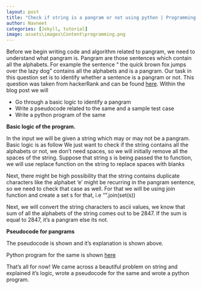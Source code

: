 ```yaml
---
layout: post
title: "Check if string is a pangram or not using python | Programming Question"
author: Navneet
categories: [Jekyll, tutorial]
image: assets\images\Content\programming.png
---
```


<p>
Before we begin writing code and algorithm related to pangram, we need to understand what pangram is. Pangram are those sentences which contain all the alphabets. For example the sentence “ the quick brown fox jumps over the lazy dog” contains all the alphabets and is a pangram. Our task in this question set is to identify whether a sentence is a pangram or not. This question was taken from hackerRank and can be found <a href="https://www.hackerrank.com/challenges/pangrams/problem">here</a>. Within the blog post we will
</p><p>
<ul>
<li>Go through a basic logic to identify a pangram</li>
<li>Write a pseudocode related to the same and a sample test case</li>
<li>Write a python program of the same</li>
</ul>
</p><p>
<strong>Basic logic of the program.</strong>
</p><p>
In the input we will be given a string which may or may not be a pangram. Basic logic is as follow
We just want to check if the string contains all the alphabets or not, we don’t need spaces, so we will initially remove all the spaces of the string. Suppose that string s is being passed the to function, we will use replace function on the string to replace spaces with blanks
</p><p>
Next, there might be high possibility that the string contains duplicate characters like the alphabet ‘e’ might be recurring in the pangram sentence, so we need to check that case as well. For that we will be using join function and create a set s for that, i.e  “”.join(set(s)) 
</p><p>
Next, we will convert the string characters to ascii values, we know that sum of all the alphabets of the string comes out to be 2847. If the sum is equal to 2847, it’s a pangram else its not.
</p><p>
<strong>Pseudocode for pangrams</strong>
</p><p>
<script src="https://gist.github.com/NavneetPrakashSingh/97af7d334081c478ae8793b2435fe73f.js"></script>
The pseudocode is shown and it’s explanation is shown above.
</p><p>
Python program for the same is shown <a href="https://github.com/NavneetPrakashSingh/Getting-Started-With-Python/blob/master/HackerRankPython-Panagrams.py">here </a>
</p><p>
That’s all for now! We came across a beautiful problem on string and explained it’s logic, wrote a pseudocode for the same and wrote a python program.
</p>
